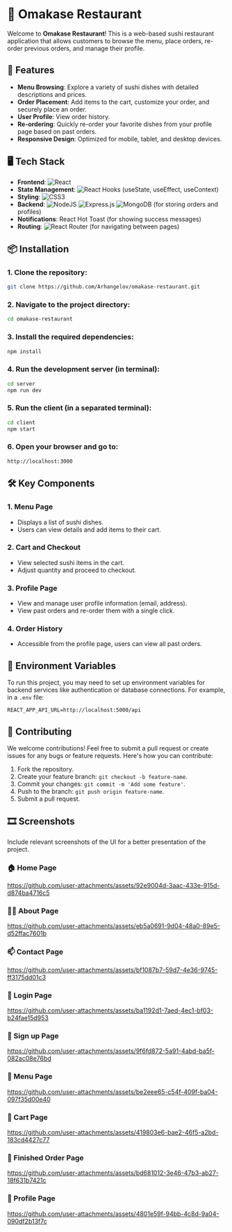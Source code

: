 # 🍣 Omakase Restaurant

Welcome to **Omakase Restaurant**! This is a web-based sushi restaurant application that allows customers to browse the menu, place orders, re-order previous orders, and manage their profile.

## 🚀 Features

- **Menu Browsing**: Explore a variety of sushi dishes with detailed descriptions and prices.
- **Order Placement**: Add items to the cart, customize your order, and securely place an order.
- **User Profile**: View order history.
- **Re-ordering**: Quickly re-order your favorite dishes from your profile page based on past orders.
- **Responsive Design**: Optimized for mobile, tablet, and desktop devices.

## 🖥️ Tech Stack

- **Frontend**: ![React](https://img.shields.io/badge/react-%2320232a.svg?style=for-the-badge&logo=react&logoColor=%2361DAFB)
- **State Management**: ![React Hooks](https://img.shields.io/badge/react%20hooks-%2320232a.svg?style=for-the-badge&logo=react&logoColor=%2361DAFB) (useState, useEffect, useContext)
- **Styling**: ![CSS3](https://img.shields.io/badge/css-%231572B6.svg?style=for-the-badge&logo=css3&logoColor=white)
- **Backend**:  ![NodeJS](https://img.shields.io/badge/node.js-6DA55F?style=for-the-badge&logo=node.js&logoColor=white) ![Express.js](https://img.shields.io/badge/express.js-%23404d59.svg?style=for-the-badge&logo=express&logoColor=%2361DAFB) ![MongoDB](https://img.shields.io/badge/MongoDB-%234ea94b.svg?style=for-the-badge&logo=mongodb&logoColor=white) (for storing orders and profiles)
- **Notifications**: React Hot Toast (for showing success messages)
- **Routing**: ![React Router](https://img.shields.io/badge/react%20router-%2320232a.svg?style=for-the-badge&logo=reactrouter&logoColor=%2361DAFB) (for navigating between pages)

## 📦 Installation

### 1. Clone the repository:

   ```bash
   git clone https://github.com/Arhangelov/omakase-restaurant.git
   ```

### 2. Navigate to the project directory:

   ```bash
   cd omakase-restaurant
   ```

### 3. Install the required dependencies:

   ```bash
   npm install
   ```

### 4. Run the development server (in terminal):

   ```bash
   cd server
   npm run dev
   ```

### 5. Run the client (in a separated terminal):

   ```bash
   cd client
   npm start
   ```


### 6. Open your browser and go to:

   ```
   http://localhost:3000
   ```

## 🛠️ Key Components

### 1. **Menu Page**
   - Displays a list of sushi dishes.
   - Users can view details and add items to their cart.

### 2. **Cart and Checkout**
   - View selected sushi items in the cart.
   - Adjust quantity and proceed to checkout.

### 3. **Profile Page**
   - View and manage user profile information (email, address).
   - View past orders and re-order them with a single click.

### 4. **Order History**
   - Accessible from the profile page, users can view all past orders.

## 🔧 Environment Variables

To run this project, you may need to set up environment variables for backend services like authentication or database connections. For example, in a `.env` file:

```
REACT_APP_API_URL=http://localhost:5000/api
```

## 🤝 Contributing

We welcome contributions! Feel free to submit a pull request or create issues for any bugs or feature requests. Here's how you can contribute:

1. Fork the repository.
2. Create your feature branch: `git checkout -b feature-name`.
3. Commit your changes: `git commit -m 'Add some feature'`.
4. Push to the branch: `git push origin feature-name`.
5. Submit a pull request.


## 🎞️ Screenshots
Include relevant screenshots of the UI for a better presentation of the project.

### 🏠 Home Page

https://github.com/user-attachments/assets/92e9004d-3aac-433e-915d-d874ba4716c5

### 🤷‍♂️ About Page

https://github.com/user-attachments/assets/eb5a0691-9d04-48a0-89e5-d52ffac7601b

### 📫 Contact Page

https://github.com/user-attachments/assets/bf1087b7-59d7-4e36-9745-ff3175dd01c3

### 🎫 Login Page

https://github.com/user-attachments/assets/ba1192d1-7aed-4ec1-bf03-b24fae15d953

### 📝 Sign up Page

https://github.com/user-attachments/assets/9f6fd872-5a91-4abd-ba5f-082ac08e76bd

### 📖 Menu Page

https://github.com/user-attachments/assets/be2eee65-c54f-409f-ba04-097f35d00e40

### 🛒 Cart Page

https://github.com/user-attachments/assets/419803e6-bae2-46f5-a2bd-183cd4427c77

### 🎉 Finished Order Page

https://github.com/user-attachments/assets/bd681012-3e46-47b3-ab27-18f631b7421c

### 👤 Profile Page

https://github.com/user-attachments/assets/4801e59f-94bb-4c8d-9a04-090df2b13f7c
